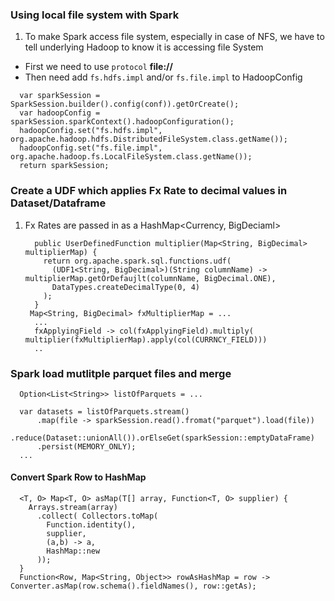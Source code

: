 ### Using local file system with Spark
1. To make Spark access file system, especially in case of NFS, we have to tell underlying Hadoop to know it is accessing file System
- First we need to use `protocol` **file://**
- Then need add `fs.hdfs.impl` and/or `fs.file.impl` to HadoopConfig
```
  var sparkSession = SparkSession.builder().config(conf)).getOrCreate();
  var hadoopConfig = sparkSession.sparkContext().hadoopConfiguration();
  hadoopConfig.set("fs.hdfs.impl", org.apache.hadoop.hdfs.DistributedFileSystem.class.getName());
  hadoopConfig.set("fs.file.impl", org.apache.hadoop.fs.LocalFileSystem.class.getName());
  return sparkSession;
```

### Create a UDF which applies Fx Rate to decimal values in Dataset/Dataframe
1. Fx Rates are passed in as a HashMap<Currency, BigDeciaml>
   ```
     public UserDefinedFunction multiplier(Map<String, BigDecimal> multiplierMap) {
       return org.apache.spark.sql.functions.udf(
         (UDF1<String, BigDecimal>)(String columnName) -> multiplierMap.getOrDefaujlt(columnName, BigDecimal.ONE),
         DataTypes.createDecimalType(0, 4)
       );
     }
    Map<String, BigDecimal> fxMultiplierMap = ...
     ...
     fxApplyingField -> col(fxApplyingField).multiply( multiplier(fxMultiplierMap).apply(col(CURRNCY_FIELD)))
     ..
   ```

### Spark load mutlitple parquet files and merge
  ```
    Option<List<String>> listOfParquets = ...

    var datasets = listOfParquets.stream()
        .map(file -> sparkSession.read().fromat("parquet").load(file))
        .reduce(Dataset::unionAll()).orElseGet(sparkSession::emptyDataFrame)
        .persist(MEMORY_ONLY);
    ...
  ```

#### Convert Spark Row to HashMap
  ```
    <T, O> Map<T, O> asMap(T[] array, Function<T, O> supplier) {
      Arrays.stream(array)
        .collect( Collectors.toMap(
          Function.identity(),
          supplier,
          (a,b) -> a,
          HashMap::new
        ));
    }
    Function<Row, Map<String, Object>> rowAsHashMap = row -> Converter.asMap(row.schema().fieldNames(), row::getAs);
  ```

